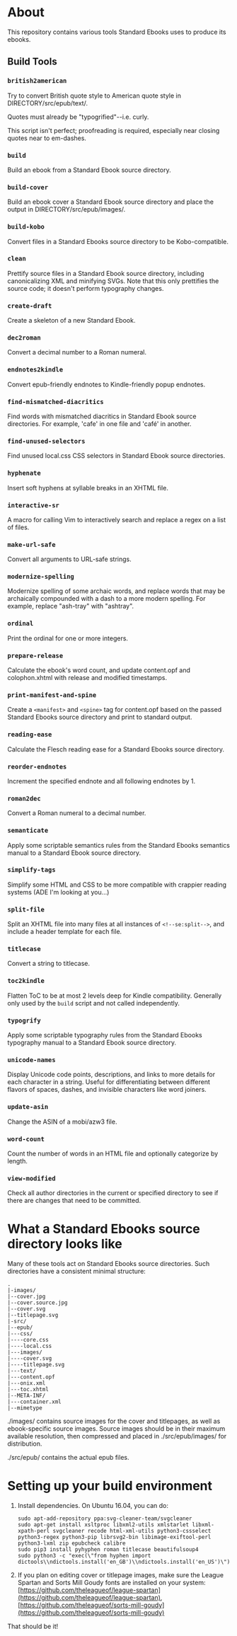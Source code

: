 # About 
This repository contains various tools Standard Ebooks uses to produce its ebooks.

## Build Tools 
### `british2american`
Try to convert British quote style to American quote style in DIRECTORY/src/epub/text/.

Quotes must already be "typogrified"--i.e. curly.

This script isn't perfect; proofreading is required, especially near closing quotes near to em-dashes.

### `build`

Build an ebook from a Standard Ebook source directory.

### `build-cover`

Build an ebook cover a Standard Ebook source directory and place the output in DIRECTORY/src/epub/images/.

### `build-kobo`

Convert files in a Standard Ebooks source directory to be Kobo-compatible.

### `clean`

Prettify source files in a Standard Ebook source directory, including canonicalizing XML and minifying SVGs. Note that this only prettifies the source code; it doesn't perform typography changes.

### `create-draft`

Create a skeleton of a new Standard Ebook.

### `dec2roman`

Convert a decimal number to a Roman numeral.

### `endnotes2kindle`

Convert epub-friendly endnotes to Kindle-friendly popup endnotes.

### `find-mismatched-diacritics`

Find words with mismatched diacritics in Standard Ebook source directories.  For example, 'cafe' in one file and 'café' in another.

### `find-unused-selectors`

Find unused local.css CSS selectors in Standard Ebook source directories.

### `hyphenate`

Insert soft hyphens at syllable breaks in an XHTML file.

### `interactive-sr`

A macro for calling Vim to interactively search and replace a regex on a list of files.

### `make-url-safe`

Convert all arguments to URL-safe strings.

### `modernize-spelling`

Modernize spelling of some archaic words, and replace words that may be archaically compounded with a dash to a more modern spelling.  For example, replace "ash-tray" with "ashtray".

### `ordinal`

Print the ordinal for one or more integers.

### `prepare-release`

Calculate the ebook's word count, and update content.opf and colophon.xhtml with release and modified timestamps.

### `print-manifest-and-spine`

Create a ```<manifest>``` and ```<spine>``` tag for content.opf based on the passed Standard Ebooks source directory and print to standard output.

### `reading-ease`

Calculate the Flesch reading ease for a Standard Ebooks source directory.

### `reorder-endnotes`

Increment the specified endnote and all following endnotes by 1.

### `roman2dec`

Convert a Roman numeral to a decimal number.

### `semanticate`

Apply some scriptable semantics rules from the Standard Ebooks semantics manual to a Standard Ebook source directory.

### `simplify-tags`
Simplify some HTML and CSS to be more compatible with crappier reading systems (ADE I'm looking at you...)

### `split-file`

Split an XHTML file into many files at all instances of `<!--se:split-->`, and include a header template for each file.

### `titlecase`

Convert a string to titlecase.

### `toc2kindle`

Flatten ToC to be at most 2 levels deep for Kindle compatibility.  Generally only used by the `build` script and not called independently.

### `typogrify`

Apply some scriptable typography rules from the Standard Ebooks typography manual to a Standard Ebook source directory.

### `unicode-names`

Display Unicode code points, descriptions, and links to more details for each character in a string.  Useful for differentiating between different flavors of spaces, dashes, and invisible characters like word joiners.

### `update-asin`

Change the ASIN of a mobi/azw3 file.

### `word-count`

Count the number of words in an HTML file and optionally categorize by length.

### `view-modified`

Check all author directories in the current or specified directory to see if there are changes that need to be committed.

# What a Standard Ebooks source directory looks like

Many of these tools act on Standard Ebooks source directories.  Such directories have a consistent minimal structure:

	.
	|-images/
	|--cover.jpg
	|--cover.source.jpg
	|--cover.svg
	|--titlepage.svg
	|-src/
	|--epub/
	|---css/
	|----core.css
	|----local.css
	|---images/
	|----cover.svg
	|----titlepage.svg
	|---text/
	|---content.opf
	|---onix.xml
	|---toc.xhtml
	|--META-INF/
	|---container.xml
	|--mimetype

./images/ contains source images for the cover and titlepages, as well as ebook-specific source images.  Source images should be in their maximum available resolution, then compressed and placed in ./src/epub/images/ for distribution.

./src/epub/ contains the actual epub files.

# Setting up your build environment

1.	Install dependencies.  On Ubuntu 16.04, you can do:

		sudo apt-add-repository ppa:svg-cleaner-team/svgcleaner
		sudo apt-get install xsltproc libxml2-utils xmlstarlet libxml-xpath-perl svgcleaner recode html-xml-utils python3-cssselect python3-regex python3-pip librsvg2-bin libimage-exiftool-perl python3-lxml zip epubcheck calibre
		sudo pip3 install pyhyphen roman titlecase beautifulsoup4
		sudo python3 -c "exec(\"from hyphen import dictools\\ndictools.install('en_GB')\\ndictools.install('en_US')\")"

2.	If you plan on editing cover or titlepage images, make sure the League Spartan and Sorts Mill Goudy fonts are installed on your system: [https://github.com/theleagueof/league-spartan](https://github.com/theleagueof/league-spartan), [https://github.com/theleagueof/sorts-mill-goudy](https://github.com/theleagueof/sorts-mill-goudy)

That should be it!
